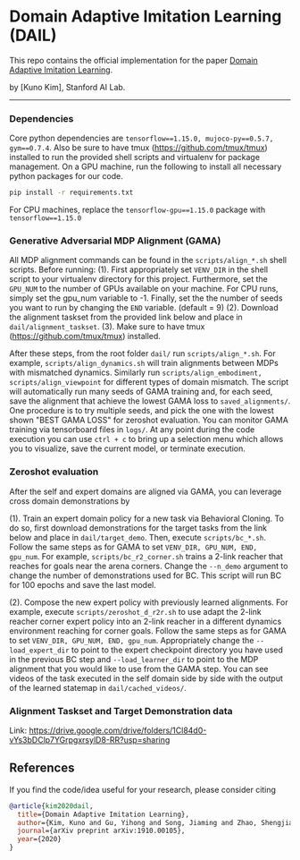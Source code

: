 # Domain Adaptive Imitation Learning (DAIL)

This repo contains the official implementation for the paper [Domain Adaptive Imitation Learning](https://arxiv.org/abs/1910.00105). 

by [Kuno Kim], Stanford AI Lab.

-----------------------------------------------------------------------------------------

### Dependencies

Core python dependencies are `tensorflow==1.15.0, mujoco-py==0.5.7, gym==0.7.4`. Also be sure to have tmux (https://github.com/tmux/tmux) installed to run the provided shell scripts and virtualenv for package management. On a GPU machine, run the following to install all necessary python packages for our code.

```bash
pip install -r requirements.txt
```

For CPU machines, replace the `tensorflow-gpu==1.15.0` package with `tensorflow==1.15.0`


### Generative Adversarial MDP Alignment (GAMA)

All MDP alignment commands can be found in the `scripts/align_*.sh` shell scripts. Before running: 
(1). First appropriately set `VENV_DIR` in the shell script to your virtualenv directory for this project. Furthermore, set the `GPU_NUM` to the number of GPUs available on your machine. For CPU runs, simply set the gpu_num variable to -1. Finally, set the the number of seeds you want to run by changing the `END` variable. (default = 9) 
(2). Download the alignment taskset from the provided link below and place in `dail/alignment_taskset`. 
(3). Make sure to have tmux (https://github.com/tmux/tmux) installed. 

After these steps, from the root folder `dail/` run `scripts/align_*.sh`. For example, `scripts/align_dynamics.sh` will train alignments between MDPs with mismatched dynamics. Similarly run `scripts/align_embodiment, scripts/align_viewpoint` for different types of domain mismatch. The script will automatically run many seeds of GAMA training and, for each seed, save the alignment that achieve the lowest GAMA loss to `saved_alignments/`. One procedure is to try multiple seeds, and pick the one with the lowest shown "BEST GAMA LOSS" for zeroshot evaluation. You can monitor GAMA training via tensorboard files in `logs/`. At any point during the code execution you can use `ctrl + c` to bring up a selection menu which allows you to visualize, save the current model, or terminate execution. 


### Zeroshot evaluation

After the self and expert domains are aligned via GAMA, you can leverage cross domain demonstrations by 

(1). Train an expert domain policy for a new task via Behavioral Cloning. To do so, first download demonstrations for the target tasks from the link below and place in `dail/target_demo`. Then, execute `scripts/bc_*.sh`. Follow the same steps as for GAMA to set `VENV_DIR, GPU_NUM, END, gpu_num`. For example, `scripts/bc_r2_corner.sh` trains a 2-link reacher that reaches for goals near the arena corners. Change the `--n_demo` argument to change the number of demonstrations used for BC. This script will run BC for 100 epochs and save the last model. 

(2). Compose the new expert policy with previously learned alignments. For example, execute `scripts/zeroshot_d_r2r.sh` to use adapt the 2-link reacher corner expert policy into an 2-link reacher in a different dynamics environment reaching for corner goals. Follow the same steps as for GAMA to set `VENV_DIR, GPU_NUM, END, gpu_num`. Appropriately change the `--load_expert_dir` to point to the expert checkpoint directory you have used in the previous BC step and `--load_learner_dir` to point to the MDP alignment that you would like to use from the GAMA step. You can see videos of the task executed in the self domain side by side with the output of the learned statemap in `dail/cached_videos/`. 


### Alignment Taskset and Target Demonstration data

Link: https://drive.google.com/drive/folders/1Cl84d0-vYs3bDClp7YGrpgxrsylD8-RR?usp=sharing


## References

If you find the code/idea useful for your research, please consider citing

```bib
@article{kim2020dail,
  title={Domain Adaptive Imitation Learning},
  author={Kim, Kuno and Gu, Yihong and Song, Jiaming and Zhao, Shengjia and Ermon, Stefano},
  journal={arXiv preprint arXiv:1910.00105},
  year={2020}
}
```
